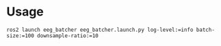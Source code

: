 # Usage

`ros2 launch eeg_batcher eeg_batcher.launch.py log-level:=info batch-size:=100 downsample-ratio:=10`

